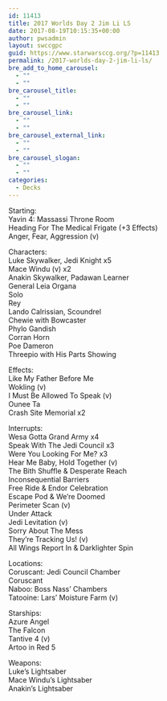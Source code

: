 ```yaml
---
id: 11413
title: 2017 Worlds Day 2 Jim Li LS
date: 2017-08-19T10:15:35+00:00
author: pwsadmin
layout: swccgpc
guid: https://www.starwarsccg.org/?p=11413
permalink: /2017-worlds-day-2-jim-li-ls/
bre_add_to_home_carousel:
  - ""
  - ""
bre_carousel_title:
  - ""
  - ""
bre_carousel_link:
  - ""
  - ""
bre_carousel_external_link:
  - ""
  - ""
bre_carousel_slogan:
  - ""
  - ""
categories:
  - Decks
---
```

Starting:  
Yavin 4: Massassi Throne Room  
Heading For The Medical Frigate (+3 Effects)  
Anger, Fear, Aggression (v)

Characters:  
Luke Skywalker, Jedi Knight x5  
Mace Windu (v) x2  
Anakin Skywalker, Padawan Learner  
General Leia Organa  
Solo  
Rey  
Lando Calrissian, Scoundrel  
Chewie with Bowcaster  
Phylo Gandish  
Corran Horn  
Poe Dameron  
Threepio with His Parts Showing

Effects:  
Like My Father Before Me  
Wokling (v)  
I Must Be Allowed To Speak (v)  
Ounee Ta  
Crash Site Memorial x2

Interrupts:  
Wesa Gotta Grand Army x4  
Speak With The Jedi Council x3  
Were You Looking For Me? x3  
Hear Me Baby, Hold Together (v)  
The Bith Shuffle & Desperate Reach  
Inconsequential Barriers  
Free Ride & Endor Celebration  
Escape Pod & We&#8217;re Doomed  
Perimeter Scan (v)  
Under Attack  
Jedi Levitation (v)  
Sorry About The Mess  
They&#8217;re Tracking Us! (v)  
All Wings Report In & Darklighter Spin

Locations:  
Coruscant: Jedi Council Chamber  
Coruscant  
Naboo: Boss Nass&#8217; Chambers  
Tatooine: Lars&#8217; Moisture Farm (v)

Starships:  
Azure Angel  
The Falcon  
Tantive 4 (v)  
Artoo in Red 5

Weapons:  
Luke&#8217;s Lightsaber  
Mace Windu&#8217;s Lightsaber  
Anakin&#8217;s Lightsaber